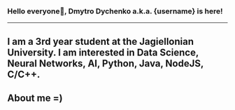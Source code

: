 ### Hello everyone👋, **Dmytro Dychenko a.k.a. {username} is here!**
---------------------------------------------------
**I am a 3rd year student at the Jagiellonian University. I am interested in Data Science, Neural Networks, AI, Python, Java, NodeJS, C/C++.**
---------------------------------------------------
## About me =)



<!--
**BuffePOK/BuffePOK** is a ✨ _special_ ✨ repository because its `README.md` (this file) appears on your GitHub profile.

Here are some ideas to get you started:

- 🔭 I’m currently working on ...
- 🌱 I’m currently learning ...
- 👯 I’m looking to collaborate on ...
- 🤔 I’m looking for help with ...
- 💬 Ask me about ...
- 📫 How to reach me: ...
- 😄 Pronouns: ...
- ⚡ Fun fact: ...
-->

